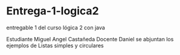 # Entrega-1-logica2
entregable 1 del curso lógica 2 con java

Estudiante Miguel Angel Castañeda 
Docente Daniel 
 se abjuntan los ejemplos de Listas simples y circulares 
 
